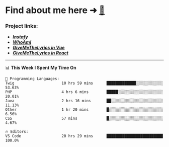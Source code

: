 # Find about me here ➜ [🧑](https://pauabella.dev)

### Project links:
- ***[Instafy](https://instafy.me)***
- ***[WhoAmI](https://pauabella.dev)***
- ***[GiveMeTheLyrics in Vue](https://lyrics.pauabella.dev)***
- ***[GiveMeTheLyrics in React](https://pauabella.dev/GiveMeTheLyrics)***

---
<!--START_SECTION:waka-->
📊 **This Week I Spent My Time On** 

```text
💬 Programming Languages: 
Twig                     10 hrs 59 mins      █████████████░░░░░░░░░░░░   53.63% 
PHP                      4 hrs 6 mins        █████░░░░░░░░░░░░░░░░░░░░   20.01% 
Java                     2 hrs 16 mins       ██░░░░░░░░░░░░░░░░░░░░░░░   11.13% 
Other                    1 hr 20 mins        █░░░░░░░░░░░░░░░░░░░░░░░░   6.56% 
CSS                      57 mins             █░░░░░░░░░░░░░░░░░░░░░░░░   4.67%

🔥 Editors: 
VS Code                  20 hrs 29 mins      █████████████████████████   100.0%

```


<!--END_SECTION:waka-->

